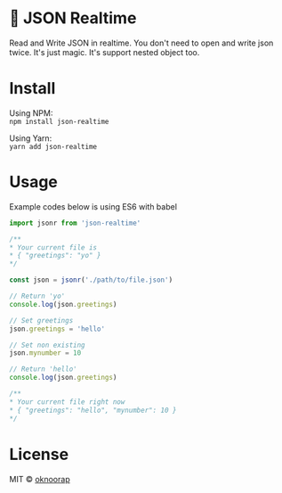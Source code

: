 # :pencil: JSON Realtime
Read and Write JSON in realtime. You don't need to open and write json twice. It's just magic. It's support nested object too.

# Install
Using NPM:  
`npm install json-realtime`

Using Yarn:  
`yarn add json-realtime`

# Usage
Example codes below is using ES6 with babel

```javascript
import jsonr from 'json-realtime'

/**
* Your current file is
* { "greetings": "yo" }
*/

const json = jsonr('./path/to/file.json')

// Return 'yo'
console.log(json.greetings)

// Set greetings
json.greetings = 'hello'

// Set non existing
json.mynumber = 10

// Return 'hello'
console.log(json.greetings)

/**
* Your current file right now
* { "greetings": "hello", "mynumber": 10 }
*/
```

# License
MIT © [oknoorap](https://github.com/oknoorap)
